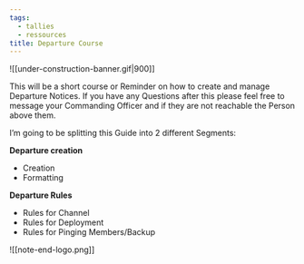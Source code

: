 ```yaml
---
tags:
  - tallies
  - ressources
title: Departure Course
---
```


![[under-construction-banner.gif|900]]

This will be a short course or Reminder on how to create and manage Departure Notices. If you have any Questions after this please feel free to message your Commanding Officer and if they are not reachable the Person above them.

I’m going to be splitting this Guide into 2 different Segments:

**Departure creation**  
 - Creation  
 - Formatting  
   
**Departure Rules**  
- Rules for Channel  
- Rules for Deployment  
- Rules for Pinging Members/Backup




![[note-end-logo.png]]